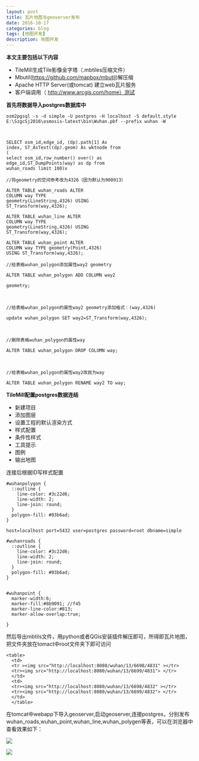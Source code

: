 ```yaml
---
layout: post
title: 瓦片地图与geoserver发布
date: 2016-10-17
categories: blog
tags: [地图开发]
description: 地图开发
---
```


**本文主要包括以下内容**   

- TileMill生成Tile影像金字塔（.mbtiles压缩文件）
- Mbutil(https://github.com/mapbox/mbutil)解压缩
- Apache HTTP Server(或tomcat) 建立web瓦片服务
- 客户端调用（ http://www.arcgis.com/home）测试


**首先将数据导入postgres数据库中**  

```
osm2pgsql -s -d simple -U postgres -H localhost -S default.style E:\SzgcSj2016\osmosis-latest\bin\Wuhan.pbf --prefix wuhan -W



SELECT osm_id,edge_id, (dp).path[1] As
index, ST_AsText((dp).geom) As wktnode from
(
select osm_id,row_number() over() as
edge_id,ST_DumpPoints(way) as dp from
wuhan_roads limit 100)x

//将geometry的空间参考改为4326（因为默认为900913）

ALTER TABLE wuhan_roads ALTER
COLUMN way TYPE
geometry(LineString,4326) USING
ST_Transform(way,4326);

ALTER TABLE wuhan_line ALTER
COLUMN way TYPE
geometry(LineString,4326) USING
ST_Transform(way,4326);

ALTER TABLE wuhan_point ALTER
COLUMN way TYPE geometry(Point,4326)
USING ST_Transform(way,4326);

//给表格wuhan_polygon添加属性way2 geometry

ALTER TABLE wuhan_polygon ADD COLUMN way2

geometry;



//给表格wuhan_polygon的属性way2 geometry添加格式：(way,4326)

update wuhan_polygon SET way2=ST_Transform(way,4326);



//删除表格wuhan_polygon的属性way

ALTER TABLE wuhan_polygon DROP COLUMN way;



//给表格wuhan_polygon的属性way2改民为way

ALTER TABLE wuhan_polygon RENAME way2 TO way;
```

**TileMill配置postgres数据连结**

- 新建项目
- 添加图层
- 设置工程的默认渲染方式
- 样式配置
- 条件性样式
- 工具提示
- 图例
- 输出地图

连接后根据ID写样式配置  

```
#wuhanpolygon {
  ::outline {
    line-color: #3c22d6;
    line-width: 2;
    line-join: round;
  }
  polygon-fill: #03b6ad;
}

host=localhost port=5432 user=postgres password=root dbname=simple

#wuhanroads {
  ::outline {
    line-color: #3c22d6;
    line-width: 2;
    line-join: round;
  }
  polygon-fill: #03b6ad;
}


#wuhanpoint {
  marker-width:6;
  marker-fill:#8b9091; //f45
  marker-line-color:#813;
  marker-allow-overlap:true;

}
```

然后导出mbtils文件，用python或者QGis安装插件解压即可，所得即瓦片地图，把文件夹放在tomact中root文件夹下即可访问

```
<table>
  <td>
  <tr ><img src="http://localhost:8080/wuhan/13/6698/4831" ></tr>
  <tr><img src="http://localhost:8080/wuhan/13/6699/4831"> </tr>
  </td>
  <td>
  <tr><img src="http://localhost:8080/wuhan/13/6698/4832" ></tr>
  <tr><img src="http://localhost:8080/wuhan/13/6699/4832"> </tr>
  </td>
  </table>
````


在tomcat中webapp下导入geoserver,启动geoserver,连接postgres，分别发布wuhan_roads,wuhan_point,wuhan_line,wuhan_polygen等表，可以在浏览器中查看效果如下：


![](https://raw.githubusercontent.com/whuhan2013/ImageRepertory/master/map/p2.jpg)

![](https://raw.githubusercontent.com/whuhan2013/ImageRepertory/master/map/p3.jpg)




